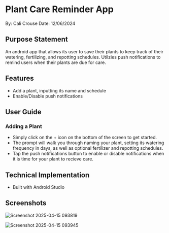 # Plant Care Reminder App

By: Cali Crouse
Date: 12/06/2024

## Purpose Statement
An android app that allows its user to save their plants to keep track of their watering, fertilizing, and repotting schedules. Utilzies push notifications to remind users when their plants are due for care.

## Features
- Add a plant, inputting its name and schedule
- Enable/Disable push notifications

## User Guide

### Adding a Plant
- Simply click on the + icon on the bottom of the screen to get started.
- The prompt will walk you through naming your plant, setting its watering frequency in days, as well as optional fertilizer and repotting schedules.
- Tap the push notifications button to enable or disable notifications when it is time for your plant to recieve care.

## Technical Implementation
- Built with Android Studio

## Screenshots
![Screenshot 2025-04-15 093819](https://github.com/user-attachments/assets/c0dbc2fa-856c-4c36-8e00-0585f311a1f3)

![Screenshot 2025-04-15 093945](https://github.com/user-attachments/assets/2c334563-2533-4d2e-a142-b62ce4db27ef)
